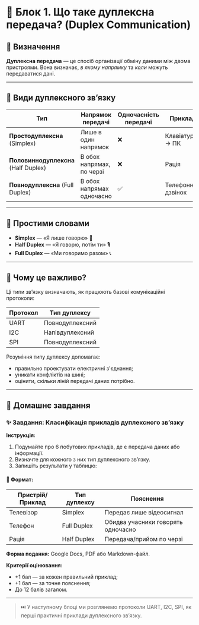 # 🧩 Блок 1. Що таке дуплексна передача? (Duplex Communication)

## 📘 Визначення

**Дуплексна передача** — це спосіб організації обміну даними між двома пристроями. Вона визначає, _в якому напрямку_ та _коли_ можуть передаватися дані.

---

## 🔄 Види дуплексного зв’язку

| Тип                            | Напрямок передачі               | Одночасність передачі | Приклад                |
|--------------------------------|----------------------------------|------------------------|------------------------|
| **Простодуплексна** (Simplex)  | Лише в один напрямок            | ❌                     | Клавіатура → ПК        |
| **Половиннодуплексна** (Half Duplex) | В обох напрямах, по черзі       | ❌                     | Рація                  |
| **Повнодуплексна** (Full Duplex) | В обох напрямах одночасно        | ✅                     | Телефонний дзвінок     |

---

## 💬 Простими словами

- **Simplex** — «Я лише говорю» 📢
- **Half Duplex** — «Я говорю, потім ти» 🎙️
- **Full Duplex** — «Ми говоримо разом» 📞

---

## 📌 Чому це важливо?

Ці типи зв’язку визначають, як працюють базові комунікаційні протоколи:

| Протокол | Тип дуплексу      |
|----------|-------------------|
| UART     | Повнодуплексний   |
| I2C      | Напівдуплексний   |
| SPI      | Повнодуплексний   |

Розуміння типу дуплексу допомагає:
- правильно проектувати електричні з'єднання;
- уникати конфліктів на шині;
- оцінити, скільки ліній передачі даних потрібно.

---

## 📝 Домашнє завдання

### ✨ Завдання: Класифікація прикладів дуплексного зв’язку

**Інструкція:**
1. Подумайте про 6 побутових прикладів, де є передача даних або інформації.
2. Визначте для кожного з них тип дуплексного зв’язку.
3. Запишіть результати у таблицю:

#### 📄 Формат:

| Пристрій/Приклад         | Тип дуплексу        | Пояснення                          |
|--------------------------|---------------------|------------------------------------|
| Телевізор                | Simplex             | Передає лише відеосигнал           |
| Телефон                  | Full Duplex         | Обидва учасники говорять одночасно |
| Рація                    | Half Duplex         | Передача/прийом по черзі           |

**Форма подання:** Google Docs, PDF або Markdown-файл.

**Критерії оцінювання:**
- +1 бал — за кожен правильний приклад;
- +1 бал — за точне пояснення;
- До 12 балів загалом.

---

> ⏭️ У наступному блоці ми розглянемо протоколи UART, I2C, SPI, як перші практичні приклади дуплексного зв’язку.
